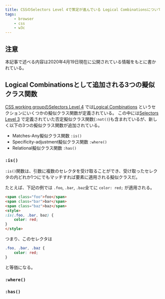 ```yaml
---
title: CSSのSelectors Level 4で策定が進んでいる Logical Combinationsについて
tags:
    - browser
    - css
    - w3c
---
```

## 注意
本記事で述べる内容は2020年4月19日現在に公開されている情報をもとに書かれている。

## Logical Combinationsとして追加される3つの擬似クラス関数
[CSS working groupのSelectors Level 4](https://drafts.csswg.org/selectors) では[Logical Combinations](https://drafts.csswg.org/selectors/#logical-combination) というセクションにいくつかの擬似クラス関数が定義されている。
この中には[Selectors Level 3](https://www.w3.org/TR/selectors-3/#negation) で定義されていた否定擬似クラス関数(`:not()`)も含まれているが、新しく以下の3つの擬似クラス関数が追加されている。

- Matches-Any擬似クラス関数 `:is()`
- Specificity-adjustment擬似クラス関数 `:where()`
- Relational擬似クラス関数 `:has()`

### `:is()`
`:is()`関数は、引数に複数のセレクタを受け取ることができ、受け取ったセレクタの内どれか1つにでもマッチすれば要素に適用される擬似クラスだ。

たとえば、下記の例では `.foo`, `.bar`, `.baz`全てに `color: red;` が適用される。
```html
<span class="foo">foo</span>
<span class="bar">bar</span>
<span class="baz">baz</span>
<style>
:is(.foo, .bar, baz) {
    color: red;
}
</style>
```
つまり、このセレクタは
```css
.foo, .bar, .baz {
    color: red;
}
```
と等価になる。

### `:where()`

### `:has()`
